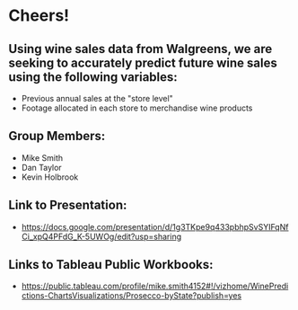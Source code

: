 # Cheers!

## Using wine sales data from Walgreens, we are seeking to accurately predict future wine sales using the following variables:
  - Previous annual sales at the "store level"
  - Footage allocated in each store to merchandise wine products


## Group Members:
  - Mike Smith
  - Dan Taylor
  - Kevin Holbrook

## Link to Presentation:
  - https://docs.google.com/presentation/d/1g3TKpe9q433pbhpSvSYIFqNfCi_xpQ4PFdG_K-5UWOg/edit?usp=sharing

## Links to Tableau Public Workbooks:
  - https://public.tableau.com/profile/mike.smith4152#!/vizhome/WinePredictions-ChartsVisualizations/Prosecco-byState?publish=yes
